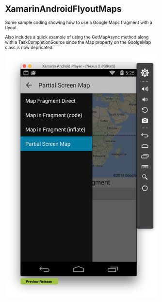 # XamarinAndroidFlyoutMaps

Some sample coding showing how to use a Google Maps fragment with a flyout.

Also includes a quick example of using the GetMapAsync method along with a TaskCompletionSource since the Map property on the GoolgeMap class is now depricated.

<img src="./screenshots/FlyoutMap.png" />

